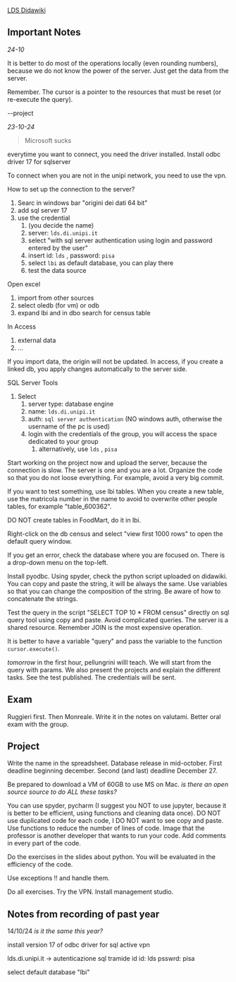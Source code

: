 [LDS Didawiki](http://didawiki.di.unipi.it/doku.php/mds/lbi/start)

## Important Notes

*24-10*

It is better to do most of the operations locally (even rounding numbers), because we do not know the power of the server. Just get the data from the server.

Remember. The cursor is a pointer to the resources that must be reset (or re-execute the query).

--project




*23-10-24*
> Microsoft sucks

everytime you want to connect, you need the driver installed.
Install odbc driver 17 for sqlserver 

To connect when you are not in the unipi network, you need to use the vpn.

How to set up the connection to the server?
1. Searc in windows bar "origini dei dati 64 bit"
2. add sql server 17
3. use the credential 
	1. (you decide the name)
	2. server: `lds.di.unipi.it`
	3. select "with sql server authentication using login and password entered by the user"
	4. insert id: `lds` , password: `pisa`
	5. select `lbi` as default database, you can play there
	6. test the data source

Open excel
1. import from other sources
2. select oledb (for vm) or odb
3. expand lbi and in dbo search for census table

In Access
1. external data
2. ...

If you import data, the origin will not be updated. In access, if you create a linked db, you apply changes automatically to the server side.

SQL Server Tools
1. Select
	1. server type: database engine
	2. name: `lds.di.unipi.it`
	3. auth: `sql server authentication` (NO windows auth, otherwise the username of the pc is used)
	4. login with the credentials of the group, you will access the space dedicated to your group
		1. alternatively, use `lds` , `pisa` 

Start working on the project now and upload the server, because the connection is slow. The server is one and you are a lot.
Organize the code so that you do not loose everything. For example, avoid a very big commit.

If you want to test something, use lbi tables. When you create a new table, use the matricola number in the name to avoid to overwrite other people tables, for example "table_600362".

DO NOT create tables in FoodMart, do it in lbi.

Right-click on the db census and select "view first 1000 rows" to open the default query window.

If you get an error, check the database where you are focused on. There is a drop-down menu on the top-left.

Install pyodbc.
Using spyder, check the python script uploaded on didawiki. You can copy and paste the string, it will be always the same.
Use variables so that you can change the composition of the string. Be aware of how to concatenate the strings.

Test the query in the script "SELECT TOP 10 * FROM census" directly on sql query tool using copy and paste. Avoid complicated queries. The server is a shared resource. Remember JOIN is the most expensive operation.

It is better to have a variable "query" and pass the variable to the function `cursor.execute()`.

*tomorrow*
in the first hour, pellungrini willl teach. We will start from the query with params.
We also present the projects and explain the different tasks.
See the test published. The credentials will be sent. 


## Exam
Ruggieri first. Then Monreale. Write it in the notes on valutami.
Better oral exam with the group.

## Project
Write the name in the spreadsheet.
Database release in mid-october.
First deadline beginning december.
Second (and last) deadline December 27.

Be prepared to download a VM of 60GB to use MS on Mac.
*is there an open source source to do ALL these tasks?*

You can use spyder, pycharm (I suggest you NOT to use jupyter, because it is better to be efficient, using functions and cleaning data once).
DO NOT use duplicated code for each code, I DO NOT want to see copy and paste. Use functions to reduce the number of lines of code. Image that the professor is another developer that wants to run your code. Add comments in every part of the code.

Do the exercises in the slides about python. You will be evaluated in the efficiency of the code.

Use exceptions !! and handle them.

Do all exercises.
Try the VPN.
Install management studio.

## Notes from recording of past year
14/10/24
*is it the same this year?*

install version 17 of odbc driver for sql
active vpn

lds.di.unipi.it
-> autenticazione sql tramide id
id: lds
psswrd: pisa

select default database "lbi"






